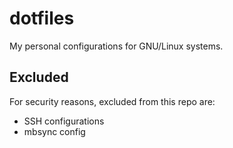 # dotfiles

My personal configurations for GNU/Linux systems.

## Excluded

For security reasons, excluded from this repo are:

- SSH configurations
- mbsync config
